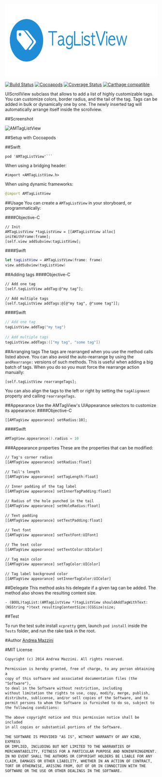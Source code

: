 <p align="center">
  <img width="640" height="240" src="assets/logo.png"/>
</p>

[![Build Status](https://travis-ci.org/andreamazz/AMTagListView.png)](https://travis-ci.org/andreamazz/AMTagListView)
[![Cocoapods](https://cocoapod-badges.herokuapp.com/v/AMTagListView/badge.png)](http://cocoapods.org/?q=amtaglistview)
[![Coverage Status](https://coveralls.io/repos/andreamazz/AMTagListView/badge.svg)](https://coveralls.io/r/andreamazz/AMTagListView)
[![Carthage compatible](https://img.shields.io/badge/Carthage-compatible-4BC51D.svg?style=flat)](https://github.com/Carthage/Carthage)

UIScrollView subclass that allows to add a list of highly customizable tags. You can customize colors, border radius, and the tail of the tag. Tags can be added in bulk or dynamically one by one. The newly inserted tag will automatically arrange itself inside the scrollview.

##Screenshot

![AMTagListView](https://raw.githubusercontent.com/andreamazz/AMTagListView/master/assets/screenshot.gif)

##Setup with Cocoapods

##Swift
```
pod 'AMTagListView'```
```
When using a bridging header:
```objc
#import <AMTagListView.h>
```
When using dynamic frameworks:
```swift
@import AMTagListView
```

##Usage
You can create a `AMTagListView` in your storyboard, or programmatically:

####Objective-C
```objc
// Init 
AMTagListView *tagListView = [[AMTagListView alloc] initWithFrame:frame];
[self.view addSubview:tagListView];
```

####Swift
```swift
let tagListView = AMTagListView(frame: frame)
view.addSubview(tagListView)
```

##Adding tags
####Objective-C
```objc
// Add one tag
[self.tagListView addTag:@"my tag"];

// Add multiple tags
[self.tagListView addTags:@[@"my tag", @"some tag"]];
```

####Swift
```swift
// Add one tag
tagListView.addTag("my tag")

// Add multiple tags
tagListView.addTags:(["my tag", "some tag"])
```

##Arranging tags
The tags are rearranged when you use the method calls listed above. You can also avoid the auto-rearrange by using the `andRearrange:` versions of such methods. This is useful when adding a big batch of tags. When you do so you must force the rearrange action manually:
```
[self.tagListView rearrangeTags];
```
You can also align the tags to the left or right by setting the `tagAlignment` property and calling `rearrangeTags`.

##Appearance
Use the AMTagView's UIAppearance selectors to customize its appearance:
####Objective-C
```objc
[[AMTagView appearance] setRadius:10];
```

####Swift
```swift
AMTagView.appearance().radius = 10
```

###Appearance properties
These are the properties that can be modified:
```objc
// Tag's corner radius
[[AMTagView appearance] setRadius:float]

// Tail's length
[[AMTagView appearance] setTagLength:float]

// Inner padding of the tag label
[[AMTagView appearance] setInnerTagPadding:float]

// Radius of the hole punched in the tail
[[AMTagView appearance] setHoleRadius:float]

// Text padding
[[AMTagView appearance] setTextPadding:float]

// Text font
[[AMTagView appearance] setTextFont:UIFont]

// The text color
[[AMTagView appearance] setTextColor:UIColor]

// Tag main color
[[AMTagView appearance] setTagColor:UIColor]

// Tag label background color
[[AMTagView appearance] setInnerTagColor:UIColor]
```

##Delegate
This method asks his delegate if a given tag can be added. The method also shows the resulting content size.
```objc
- (BOOL)tagList:(AMTagListView *)tagListView shouldAddTagWithText:(NSString *)text resultingContentSize:(CGSize)size;
```

##Test

To run the test suite install `xcpretty` gem, launch `pod install` inside the `Tests` folder, and run the rake task in the root.

#Author
[Andrea Mazzini](https://twitter.com/theandreamazz)

#MIT License

	Copyright (c) 2014 Andrea Mazzini. All rights reserved.

	Permission is hereby granted, free of charge, to any person obtaining a
	copy of this software and associated documentation files (the "Software"),
	to deal in the Software without restriction, including
	without limitation the rights to use, copy, modify, merge, publish,
	distribute, sublicense, and/or sell copies of the Software, and to
	permit persons to whom the Software is furnished to do so, subject to
	the following conditions:

	The above copyright notice and this permission notice shall be included
	in all copies or substantial portions of the Software.

	THE SOFTWARE IS PROVIDED "AS IS", WITHOUT WARRANTY OF ANY KIND, EXPRESS
	OR IMPLIED, INCLUDING BUT NOT LIMITED TO THE WARRANTIES OF
	MERCHANTABILITY, FITNESS FOR A PARTICULAR PURPOSE AND NONINFRINGEMENT.
	IN NO EVENT SHALL THE AUTHORS OR COPYRIGHT HOLDERS BE LIABLE FOR ANY
	CLAIM, DAMAGES OR OTHER LIABILITY, WHETHER IN AN ACTION OF CONTRACT,
	TORT OR OTHERWISE, ARISING FROM, OUT OF OR IN CONNECTION WITH THE
	SOFTWARE OR THE USE OR OTHER DEALINGS IN THE SOFTWARE.
	
